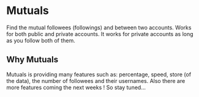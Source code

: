 # Mutuals
Find the mutual followees (followings) and between two accounts. Works for both public and private accounts. It works for private accounts as long as you follow both of them.

## Why Mutuals

Mutuals is providing many features such as: percentage, speed, store (of the data), the number of followees and their usernames.
Also there are more features coming the next weeks ! So stay tuned...

